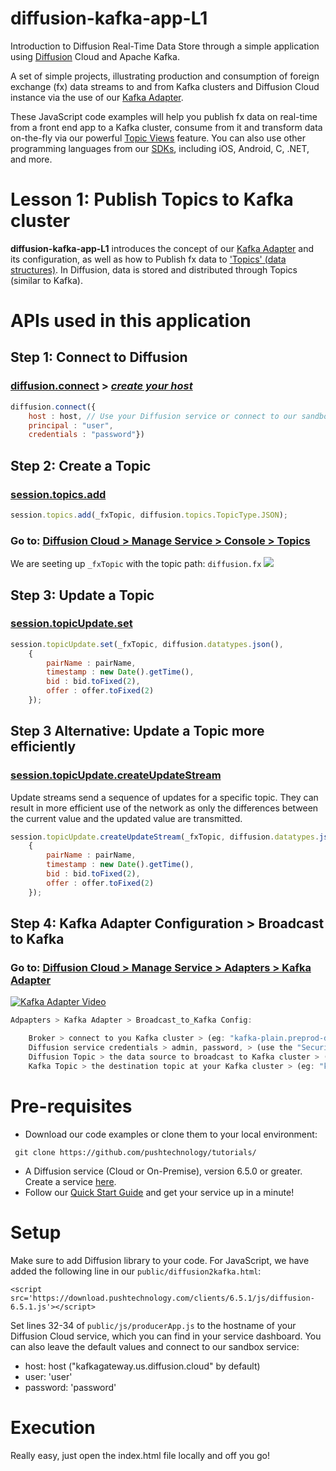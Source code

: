 # diffusion-kafka-app-L1

Introduction to Diffusion Real-Time Data Store through a simple application using [Diffusion](https://www.pushtechnology.com/product-overview) Cloud and Apache Kafka.

A set of simple projects, illustrating production and consumption of foreign exchange (fx) data streams to and from Kafka clusters and Diffusion Cloud instance via the use of our [Kafka Adapter](https://www.pushtechnology.com/wp-content/uploads/2020/08/Diffusion-Cloud-Kafka-adapter.pdf).

These JavaScript code examples will help you publish fx data on real-time from a front end app to a Kafka cluster, consume from it and transform data on-the-fly via our powerful [Topic Views](https://docs.pushtechnology.com/docs/6.5.2/manual/html/designguide/data/topictree/topic_views.html) feature. You can also use other programming languages from our [SDKs](https://docs.pushtechnology.com/#sdks), including iOS, Android, C, .NET, and more. 

# Lesson 1: Publish Topics to Kafka cluster
**diffusion-kafka-app-L1** introduces the concept of our [Kafka Adapter](https://www.pushtechnology.com/wp-content/uploads/2020/08/Diffusion-Cloud-Kafka-adapter.pdf) and its configuration, as well as how to Publish fx data to ['Topics' (data structures)](https://docs.pushtechnology.com/docs/6.5.1/manual/html/introduction/overview/topics_data.html). In Diffusion, data is stored and distributed through Topics (similar to Kafka).

# APIs used in this application

## **Step 1: Connect to Diffusion**
### [diffusion.connect](https://docs.pushtechnology.com/docs/6.5.1/js/globals.html#connect) > [*create your host*](https://management.ad.diffusion.cloud/)
```js
diffusion.connect({
	host : host, // Use your Diffusion service or connect to our sandbox "kafkagateway.eu.diffusion.cloud"
	principal : "user",
	credentials : "password"})
```
## **Step 2: Create a Topic**
### [session.topics.add](https://docs.pushtechnology.com/docs/6.5.1/js/interfaces/topiccontrol.html#add)
```js
session.topics.add(_fxTopic, diffusion.topics.TopicType.JSON);
```
### Go to: [Diffusion Cloud > Manage Service > Console > Topics](https://management.ad.diffusion.cloud/#!/login)
We are seeting up `_fxTopic` with the topic path: `diffusion.fx`
![](https://github.com/pushtechnology/tutorials/blob/master/data-store/diffusion-kafka-app-L1/images/topics.png)
## **Step 3: Update a Topic**
### [session.topicUpdate.set](https://docs.pushtechnology.com/docs/6.5.1/js/interfaces/topicupdate.html#set)
```js
session.topicUpdate.set(_fxTopic, diffusion.datatypes.json(),
	{
		pairName : pairName,
		timestamp : new Date().getTime(),
		bid : bid.toFixed(2),
		offer : offer.toFixed(2)
	});
```
## **Step 3 Alternative: Update a Topic more efficiently**
### [session.topicUpdate.createUpdateStream](https://docs.pushtechnology.com/docs/6.5.1/js/interfaces/topicupdate.html#createupdatestream)
Update streams send a sequence of updates for a specific topic. They can result in more efficient use of the network as only the differences between the current value and the updated value are transmitted. 
```js
session.topicUpdate.createUpdateStream(_fxTopic, diffusion.datatypes.json()).set(
	{
		pairName : pairName,
		timestamp : new Date().getTime(),
		bid : bid.toFixed(2),
		offer : offer.toFixed(2)
	});
```
## **Step 4: Kafka Adapter Configuration > Broadcast to Kafka**
### Go to: [Diffusion Cloud > Manage Service > Adapters > Kafka Adapter](https://management.ad.diffusion.cloud/#!/login)
[![Kafka Adapter Video](https://github.com/pushtechnology/tutorials/blob/master/data-store/diffusion-kafka-app-L1/images/adapter.png)](https://www.pushtechnology.com/blog/how-to-build-a-real-time-messaging-app-using-diffusion/)
```js
Adpapters > Kafka Adapter > Broadcast_to_Kafka Config:

	Broker > connect to you Kafka cluster > (eg: "kafka-plain.preprod-demo.pushtechnology.com:9094")
	Diffusion service credentials > admin, password, > (use the "Security" tab to create a user or admin account)
	Diffusion Topic > the data source to broadcast to Kafka cluster > (eg: "diffusion.fx")
	Kafka Topic > the destination topic at your Kafka cluster > (eg: "kafka.fx")

```
			   
# Pre-requisites

*  Download our code examples or clone them to your local environment:
```
 git clone https://github.com/pushtechnology/tutorials/
```
* A Diffusion service (Cloud or On-Premise), version 6.5.0 or greater. Create a service [here](https://management.ad.diffusion.cloud/).
* Follow our [Quick Start Guide](https://docs.pushtechnology.com/quickstart/#diffusion-cloud-quick-start) and get your service up in a minute!

# Setup

Make sure to add Diffusion library to your code. For JavaScript, we have added the following line in our `public/diffusion2kafka.html`:
```
<script src='https://download.pushtechnology.com/clients/6.5.1/js/diffusion-6.5.1.js'></script>
```
Set lines 32-34 of `public/js/producerApp.js` to the hostname of your Diffusion Cloud service, which you can find in your service dashboard.
You can also leave the default values and connect to our sandbox service:
* host: host ("kafkagateway.us.diffusion.cloud" by default)
* user: 'user'
* password: 'password'

# Execution

Really easy, just open the index.html file locally and off you go!

